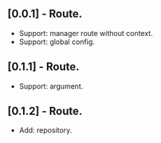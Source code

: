 ## [0.0.1] -  Route.

*  Support: manager route without context.
*  Support: global config.

## [0.1.1] -  Route.

*  Support: argument.

## [0.1.2] -  Route.

*  Add: repository.
